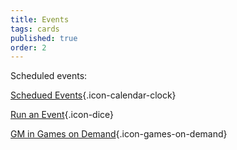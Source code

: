 ```yaml
---
title: Events
tags: cards
published: true
order: 2
---
```


Scheduled events:

[Schedued Events](https://www.bigbadcon.com/events/){.icon-calendar-clock}

[Run an Event](https://www.bigbadcon.com/run-an-event/){.icon-dice}

[GM in Games on Demand](https://www.bigbadcon.com/games-on-demand/){.icon-games-on-demand}

<!--[Games on Demand FAQ](https://www.bigbadcon.com/games-on-demand-how-it-works/){.icon-games-on-demand}

-->

